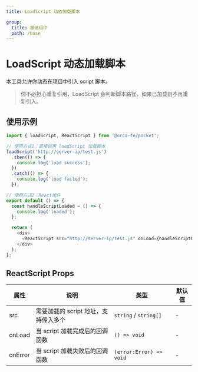 ```yaml
---
title: LoadScript 动态加载脚本

group:
  title: 基础组件
  path: /base
---
```


# LoadScript 动态加载脚本

本工具允许你动态在项目中引入 script 脚本。

> 你不必担心重复引用，LoadScript 会判断脚本路径，如果已加载则不再重新引入。

## 使用示例

```typescript jsx
import { loadScript, ReactScript } from '@orca-fe/pocket';

// 使用方式1：直接调用 loadScript 加载脚本
loadScript('http://server-ip/test.js')
  .then(() => {
    console.log('load success');
  })
  .catch(() => {
    console.log('load failed');
  });

// 使用方式2：React组件
export default () => {
  const handleScriptLoaded = () => {
    console.log('loaded');
  };

  return (
    <div>
      <ReactScript src="http://server-ip/test.js" onLoad={handleScriptLoaded} />
    </div>
  );
};
```

## ReactScript Props

| 属性    | 说明                                 | 类型                    | 默认值 |
| ------- | ------------------------------------ | ----------------------- | ------ |
| src     | 需要加载的 script 地址，支持传入多个 | `string` / `string[]`   | -      |
| onLoad  | 当 script 加载完成后的回调函数       | `() => void`            | -      |
| onError | 当 script 加载失败后的回调函数       | `(error:Error) => void` | -      |
